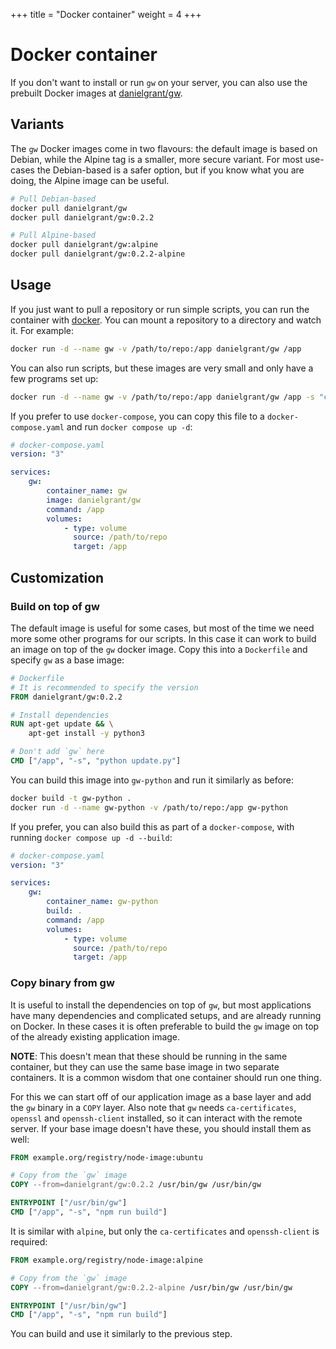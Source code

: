 +++
title = "Docker container"
weight = 4
+++

# Docker container

If you don't want to install or run `gw` on your server, you can also use the prebuilt Docker images at [danielgrant/gw](https://hub.docker.com/r/danielgrant/gw).

## Variants

The `gw` Docker images come in two flavours: the default image is based on Debian, while the Alpine tag is a smaller, more secure variant. For most use-cases the Debian-based is a safer option, but if you know what you are doing, the Alpine image can be useful.

```sh
# Pull Debian-based
docker pull danielgrant/gw
docker pull danielgrant/gw:0.2.2

# Pull Alpine-based
docker pull danielgrant/gw:alpine
docker pull danielgrant/gw:0.2.2-alpine
```

## Usage

If you just want to pull a repository or run simple scripts, you can run the container with [docker](https://docs.docker.com/engine/install/). You can mount a repository to a directory and watch it. For example:

```sh
docker run -d --name gw -v /path/to/repo:/app danielgrant/gw /app
```

You can also run scripts, but these images are very small and only have a few programs set up:

```sh
docker run -d --name gw -v /path/to/repo:/app danielgrant/gw /app -s "cp -r build/ html/"
```

If you prefer to use `docker-compose`, you can copy this file to a `docker-compose.yaml` and run `docker compose up -d`:

```yaml
# docker-compose.yaml
version: "3"

services:
    gw:
        container_name: gw
        image: danielgrant/gw
        command: /app
        volumes:
            - type: volume
              source: /path/to/repo
              target: /app
```

## Customization

### Build on top of gw

The default image is useful for some cases, but most of the time we need more some other programs for our scripts. In this case it can work to build an image on top of the `gw` docker image. Copy this into a `Dockerfile` and specify `gw` as a base image:

```dockerfile
# Dockerfile
# It is recommended to specify the version
FROM danielgrant/gw:0.2.2

# Install dependencies
RUN apt-get update && \
    apt-get install -y python3

# Don't add `gw` here
CMD ["/app", "-s", "python update.py"]
```

You can build this image into `gw-python` and run it similarly as before:

```sh
docker build -t gw-python .
docker run -d --name gw-python -v /path/to/repo:/app gw-python
```

If you prefer, you can also build this as part of a `docker-compose`, with running `docker compose up -d --build`:

```yaml
# docker-compose.yaml
version: "3"

services:
    gw:
        container_name: gw-python
        build: .
        command: /app
        volumes:
            - type: volume
              source: /path/to/repo
              target: /app
```

### Copy binary from gw

It is useful to install the dependencies on top of `gw`, but most applications have many dependencies and complicated setups, and are already running on Docker. In these cases it is often preferable to build the `gw` image on top of the already existing application image.

**NOTE**: This doesn't mean that these should be running in the same container, but they can use the same base image in two separate containers. It is a common wisdom that one container should run one thing.

For this we can start off of our application image as a base layer and add the `gw` binary in a `COPY` layer. Also note that `gw` needs `ca-certificates`, `openssl` and `openssh-client` installed, so it can interact with the remote server. If your base image doesn't have these, you should install them as well:

```dockerfile
FROM example.org/registry/node-image:ubuntu

# Copy from the `gw` image
COPY --from=danielgrant/gw:0.2.2 /usr/bin/gw /usr/bin/gw

ENTRYPOINT ["/usr/bin/gw"]
CMD ["/app", "-s", "npm run build"]
```

It is similar with `alpine`, but only the `ca-certificates` and `openssh-client` is required:

```dockerfile
FROM example.org/registry/node-image:alpine

# Copy from the `gw` image
COPY --from=danielgrant/gw:0.2.2-alpine /usr/bin/gw /usr/bin/gw

ENTRYPOINT ["/usr/bin/gw"]
CMD ["/app", "-s", "npm run build"]
```

You can build and use it similarly to the previous step.

